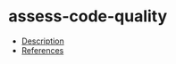 # assess-code-quality

- [Description](https://github.com/bakdata/ci-templates/tree/main/docs/actions/java-gradle-assess-code-quality)
- [References](https://github.com/bakdata/ci-templates/tree/main/docs/actions/java-gradle-assess-code-quality)
